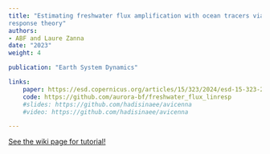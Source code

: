 ```yaml
---
title: "Estimating freshwater flux amplification with ocean tracers via linear
response theory"
authors:
- ABF and Laure Zanna
date: "2023"
weight: 4

publication: "Earth System Dynamics"

links:
    paper: https://esd.copernicus.org/articles/15/323/2024/esd-15-323-2024.html
    code: https://github.com/aurora-bf/freshwater_flux_linresp
    #slides: https://github.com/hadisinaee/avicenna
    #video: https://github.com/hadisinaee/avicenna

---
```



[See the wiki page for tutorial!](https://github.com/hadisinaee/avicenna/wiki)

